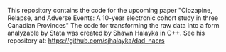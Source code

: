 This repository contains the code for the upcoming paper "Clozapine, Relapse, and Adverse Events: A 10-year electronic cohort study in three Canadian Provinces"
The code for transforming the raw data into a form analyzable by Stata was created by Shawn Halayka in C++. See his repository at: https://github.com/sjhalayka/dad_nacrs
